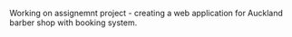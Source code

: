 Working on assignemnt project - creating a web application for Auckland barber shop with booking system.
